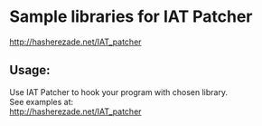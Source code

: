 Sample libraries for IAT Patcher<br/>
===
http://hasherezade.net/IAT_patcher

Usage:<br/>
--
Use IAT Patcher to hook your program with chosen library.<br/>
See examples at:<br/>
http://hasherezade.net/IAT_patcher

